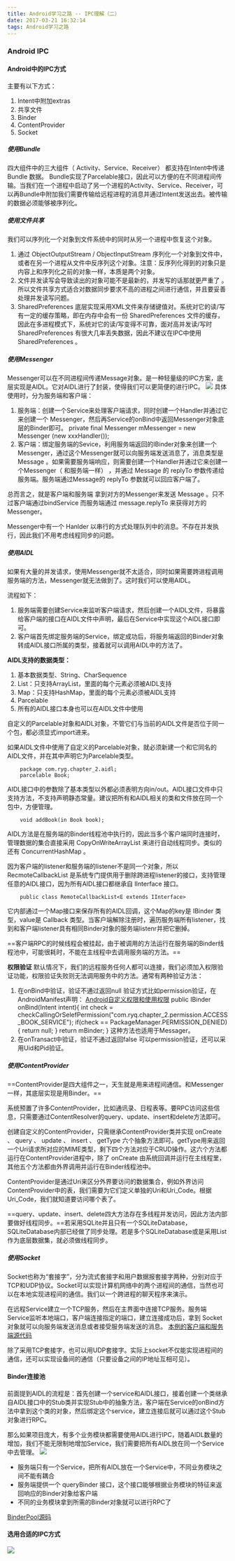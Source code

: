 ```yaml
---
title: Android学习之路 -- IPC理解（二）
date: 2017-03-21 16:32:14
tags: Android学习之路
---
```


### Android IPC
#### Android中的IPC方式
主要有以下方式：
1. Intent中附加extras
2. 共享文件
3. Binder
4. ContentProvider
5. Socket

##### 使用Bundle
四大组件中的三大组件（ Activity、Service、Receiver） 都支持在Intent中传递 Bundle 数据。
Bundle实现了Parcelable接口，因此可以方便的在不同进程间传输。当我们在一个进程中启动了另一个进程的Activity、Service、Receiver，可以再Bundle中附加我们需要传输给远程进程的消息并通过Intent发送出去。被传输的数据必须能够被序列化。

##### 使用文件共享
我们可以序列化一个对象到文件系统中的同时从另一个进程中恢复这个对象。
1. 通过 ObjectOutputStream / ObjectInputStream 序列化一个对象到文件中，或者在另一个进程从文件中反序列这个对象。注意：反序列化得到的对象只是内容上和序列化之前的对象一样，本质是两个对象。
2. 文件并发读写会导致读出的对象可能不是最新的，并发写的话那就更严重了 。所以文件共享方式适合对数据同步要求不高的进程之间进行通信，并且要妥善处理并发读写问题。
3. SharedPreferences 底层实现采用XML文件来存储键值对。系统对它的读/写有一定的缓存策略，即在内存中会有一份 SharedPreferences 文件的缓存，因此在多进程模式下，系统对它的读/写变得不可靠，面对高并发读/写时 SharedPreferences 有很大几率丢失数据，因此不建议在IPC中使用 SharedPreferences 。

##### 使用Messenger
Messenger可以在不同进程间传递Message对象。是一种轻量级的IPC方案，底层实现是AIDL。它对AIDL进行了封装，使得我们可以更简便的进行IPC。
![](http://img.blog.csdn.net/20160828161207521)
具体使用时，分为服务端和客户端：
1. 服务端：创建一个Service来处理客户端请求，同时创建一个Handler并通过它来创建一个
Messenger，然后再Service的onBind中返回Messenger对象底层的Binder即可。
        private final Messenger mMessenger = new Messenger (new xxxHandler());
2. 客户端：绑定服务端的Sevice，利用服务端返回的IBinder对象来创建一个Messenger，通过这个Messenger就可以向服务端发送消息了，消息类型是 Message 。如果需要服务端响应，则需要创建一个Handler并通过它来创建一个Messenger（ 和服务端一样） ，并通过 Message 的 replyTo 参数传递给服务端。服务端通过Message的 replyTo 参数就可以回应客户端了。

总而言之，就是客户端和服务端 拿到对方的Messenger来发送 Message 。只不过客户端通过bindService 而服务端通过 message.replyTo 来获得对方的Messenger。

Messenger中有一个 Hanlder 以串行的方式处理队列中的消息。不存在并发执行，因此我们不用考虑线程同步的问题。

##### 使用AIDL
如果有大量的并发请求，使用Messenger就不太适合，同时如果需要跨进程调用服务端的方法，Messenger就无法做到了。这时我们可以使用AIDL。

流程如下：
1. 服务端需要创建Service来监听客户端请求，然后创建一个AIDL文件，将暴露给客户端的接口在AIDL文件中声明，最后在Service中实现这个AIDL接口即可。
2. 客户端首先绑定服务端的Service，绑定成功后，将服务端返回的Binder对象转成AIDL接口所属的类型，接着就可以调用AIDL中的方法了。


**AIDL支持的数据类型：**
1. 基本数据类型、String、CharSequence
2. List：只支持ArrayList，里面的每个元素必须被AIDL支持
3. Map：只支持HashMap，里面的每个元素必须被AIDL支持
4. Parcelable
5. 所有的AIDL接口本身也可以在AIDL文件中使用

自定义的Parcelable对象和AIDL对象，不管它们与当前的AIDL文件是否位于同一个包，都必须显式import进来。

如果AIDL文件中使用了自定义的Parcelable对象，就必须新建一个和它同名的AIDL文件，并在其中声明它为Parcelable类型。

        package com.ryg.chapter_2.aidl;
        parcelable Book;
AIDL接口中的参数除了基本类型以外都必须表明方向in/out。AIDL接口文件中只支持方法，不支持声明静态常量。建议把所有和AIDL相关的类和文件放在同一个包中，方便管理。
        
        void addBook(in Book book);
 AIDL方法是在服务端的Binder线程池中执行的，因此当多个客户端同时连接时，管理数据的集合直接采用 CopyOnWriteArrayList 来进行自动线程同步。类似的还有 ConcurrentHashMap 。

因为客户端的listener和服务端的listener不是同一个对象，所以 RecmoteCallbackList 是系统专门提供用于删除跨进程listener的接口，支持管理任意的AIDL接口，因为所有AIDL接口都继承自 IInterface 接口。

        public class RemoteCallbackList<E extends IInterface>
它内部通过一个Map接口来保存所有的AIDL回调，这个Map的key是 IBinder 类型，value是 Callback 类型。当客户端解除注册时，遍历服务端所有listener，找到和客户端listener具有相同Binder对象的服务端listenr并把它删掉。

==客户端RPC的时候线程会被挂起，由于被调用的方法运行在服务端的Binder线程池中，可能很耗时，不能在主线程中去调用服务端的方法。==

**权限验证**
默认情况下，我们的远程服务任何人都可以连接，我们必须加入权限验证功能，权限验证失败则无法调用服务中的方法。通常有两种验证方法：
1. 在onBind中验证，验证不通过返回null
验证方式比如permission验证，在AndroidManifest声明：
		<permission
        android:name="com.rgy.chapter_2.permisson.ACCESS_BOOK_SERVICE"
        android:protectionLevel="normal"/>
[Android自定义权限和使用权限](http://blog.csdn.net/reboot123/article/details/14451123)
		public IBinder onBind(Intent intent){
        int check = checkCallingOrSelefPermission("com.ryq.chapter_2.permission.ACCESS_BOOK_SERVICE");
        if(check == PackageManager.PERMISSION_DENIED){
        	return null;
        }
        return mBinder;
        }
这种方法也适用于Messager。
2. 在onTransact中验证，验证不通过返回false
可以permission验证，还可以采用Uid和Pid验证。

##### 使用ContentProvider
==ContentProvider是四大组件之一，天生就是用来进程间通信。和Messenger一样，其底层实现是用Binder。==

系统预置了许多ContentProvider，比如通讯录、日程表等。要RPC访问这些信息，只需要通过ContentResolver的query、update、insert和delete方法即可。

创建自定义的ContentProvider，只需继承ContentProvider类并实现 onCreate 、 query 、 update 、 insert 、 getType 六个抽象方法即可。getType用来返回一个Uri请求所对应的MIME类型，剩下四个方法对应于CRUD操作。这六个方法都运行在ContentProvider进程中，除了 onCreate 由系统回调并运行在主线程里，其他五个方法都由外界调用并运行在Binder线程池中。

ContentProvider是通过Uri来区分外界要访问的数据集合，例如外界访问ContentProvider中的表，我们需要为它们定义单独的Uri和Uri_Code。根据Uri_Code，我们就知道要访问哪个表了。

==query、update、insert、delete四大方法存在多线程并发访问，因此方法内部要做好线程同步。==若采用SQLite并且只有一个SQLiteDatabase，SQLiteDatabase内部已经做了同步处理。若是多个SQLiteDatabase或是采用List作为底层数据集，就必须做线程同步。

##### 使用Socket
Socket也称为“套接字”，分为流式套接字和用户数据报套接字两种，分别对应于TCP和UDP协议。Socket可以实现计算机网络中的两个进程间的通信，当然也可以在本地实现进程间的通信。我们以一个跨进程的聊天程序来演示。

在远程Service建立一个TCP服务，然后在主界面中连接TCP服务。服务端Service监听本地端口，客户端连接指定的端口，建立连接成功后，拿到 Socket 对象就可以向服务端发送消息或者接受服务端发送的消息。
[本例的客户端和服务端源代码](https://github.com/singwhatiwanna/android-art-res/tree/master/Chapter_2/src/com/ryg/chapter_2/socket)

除了采用TCP套接字，也可以用UDP套接字。实际上socket不仅能实现进程间的通信，还可以实现设备间的通信（只要设备之间的IP地址互相可见）。

#### Binder连接池
前面提到AIDL的流程是：首先创建一个service和AIDL接口，接着创建一个类继承自AIDL接口中的Stub类并实现Stub中的抽象方法，客户端在Service的onBind方法中拿到这个类的对象，然后绑定这个service，建立连接后就可以通过这个Stub对象进行RPC。

那么如果项目庞大，有多个业务模块都需要使用AIDL进行IPC，随着AIDL数量的增加，我们不能无限制地增加Service，我们需要把所有AIDL放在同一个Service中去管理。
![](http://upload-images.jianshu.io/upload_images/667368-b564d4bdd7af3141?imageMogr2/auto-orient/strip%7CimageView2/2/w/1240)
- 服务端只有一个Service，把所有AIDL放在一个Service中，不同业务模块之间不能有耦合
- 服务端提供一个 queryBinder 接口，这个接口能够根据业务模块的特征来返回响应的Binder对象给客户端
- 不同的业务模块拿到所需的Binder对象就可以进行RPC了

[BinderPool源码](https://github.com/singwhatiwanna/android-art-res/tree/master/Chapter_2/src/com/ryg/chapter_2/binderpool)

#### 选用合适的IPC方式
![](http://images2015.cnblogs.com/blog/757858/201604/757858-20160421103323491-1740712324.png)